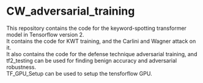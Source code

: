 # CW_adversarial_training
This repository contains the code for the keyword-spotting transformer model in Tensorflow version 2. </br>
It contains the code for KWT training, and the Carlini and Wagner attack on it. </br>
It also contains the code for the defense technique adversarial training, and tf2_testing can be used for finding benign accuracy and adversarial robustness. </br>
TF_GPU_Setup can be used to setup the tensforflow GPU.
